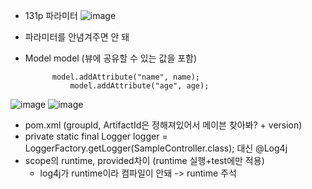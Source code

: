 + 131p 파라미터
![image](https://github.com/tnduf6864/TIL/assets/66365553/db34f6c8-28e1-46f3-afd9-fe7d305d211f)
- 파라미터를 안념겨주면 안 돼

- Model model (뷰에 공유할 수 있는 값을 포함)

            model.addAttribute("name", name);
		        model.addAttribute("age", age);
  


![image](https://github.com/tnduf6864/TIL/assets/66365553/3d7ff824-e5b6-4db3-ae3e-198fa51d7f34)
![image](https://github.com/tnduf6864/TIL/assets/66365553/2abc8304-cc14-4417-8469-d50885c52799)



- pom.xml (groupId, ArtifactId은 정해져있어서 메이븐 찾아봐? + version)
- private static final Logger logger = LoggerFactory.getLogger(SampleController.class); 대신 @Log4j
- scope의 runtime, provided차이 (runtime 실행+test에만 적용)
  + log4j가 runtime이라 컴파일이 안돼 -> runtime 주석

